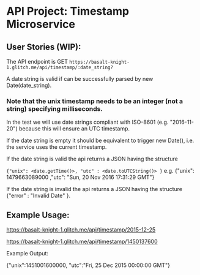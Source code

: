 # API Project: Timestamp Microservice

## User Stories (WIP):

The API endpoint is GET ```https://basalt-knight-1.glitch.me/api/timestamp/:date_string?```

A date string is valid if can be successfully parsed by new Date(date_string).

### Note that the unix timestamp needs to be an integer (not a string) specifying milliseconds.
In the test we will use date strings compliant with ISO-8601 (e.g. "2016-11-20") because this will ensure an UTC timestamp.

If the date string is empty it should be equivalent to trigger new Date(), i.e. the service uses the current timestamp.

If the date string is valid the api returns a JSON having the structure

```{"unix": <date.getTime()>, "utc" : <date.toUTCString()> }```
e.g. {"unix": 1479663089000 ,"utc": "Sun, 20 Nov 2016 17:31:29 GMT"}

If the date string is invalid the api returns a JSON having the structure 
{"error" : "Invalid Date" }.


## Example Usage:

https://basalt-knight-1.glitch.me/api/timestamp/2015-12-25


https://basalt-knight-1.glitch.me/api/timestamp/1450137600

Example Output:

{"unix":1451001600000, "utc":"Fri, 25 Dec 2015 00:00:00 GMT"}

